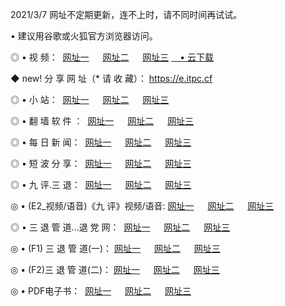 <p>2021/3/7 网址不定期更新，连不上时，请不同时间再试试。
<p>• 建议用谷歌或火狐官方浏览器访问。
<p>◎ • 视 频： 
<a href="http://hwr.lexmarktr.com/" target="_blank">网址一</a> 　 
<a href="http://hpv.lexmarktr.com/" target="_blank">网址二</a> 　 
<a href="http://hpv.lexmarktr.com/b.html" target="_blank">网址三</a>
<a href="https://yadi.sk/d/d0sUeAOpal3njw" target="_blank">　• 云下载 </a></p>
<p>◆ new! 分 享 网 址（* 请 收 藏）： <a href="http://hvl.lexmarktr.com/a.html">https://e.itpc.cf</a></p>

<p>◎ • 小 站：  
<a href="http://hwr.lexmarktr.com/f.html" target="_blank">网址一</a> 　 
<a href="http://hpv.lexmarktr.com/h.html" target="_blank">网址二</a> 　 
<a href="http://hpv.lexmarktr.com/k/" target="_blank">网址三</a></p>
<p>◎ • 翻 墙 软 件 ：  
<a href="http://hwr.lexmarktr.com/ff/" target="_blank">网址一</a> 　 
<a href="http://hpv.lexmarktr.com/s/read/a1_nd.html" target="_blank">网址二</a> 　 
<a href="http://hpv.lexmarktr.com/ff/index.html" target="_blank">网址三</a></p>
<p>◎ • 每 日 新 闻：  
<a href="http://hwr.lexmarktr.com/day/" target="_blank">网址一</a> 　 
<a href="http://hpv.lexmarktr.com/day/" target="_blank">网址二</a> 　 
<a href="http://hpv.lexmarktr.com/day/index.html" target="_blank">网址三</a></p>
<p>◎ • 短 波 分 享：  
<a href="http://hwr.lexmarktr.com/h/" target="_blank">网址一</a> 　 
<a href="http://hpv.lexmarktr.com/h/" target="_blank">网址二</a> 　 
<a href="http://hpv.lexmarktr.com/h/index.html" target="_blank">网址三</a></p>
<p>◎ • 九 评.三 退：  
<a href="http://hwr.lexmarktr.com/t/" target="_blank">网址一</a> 　 
<a href="http://hpv.lexmarktr.com/v2/index.html" target="_blank">网址二</a> 　 
<a href="http://hpv.lexmarktr.com/tt/index.html" target="_blank">网址三</a> 　</p>
<p>◎ • (E2_视频/语音)《九 评》视频/语音: 
<a href="http://hpv.lexmarktr.com/7738.html" target="_blank">网址一</a> 　 
<a href="http://hpv.lexmarktr.com/7614.html" target="_blank">网址二</a> 　 
<a href="http://hpv.lexmarktr.com/7633.html" target="_blank">网址三</a></p>
<p>◎ • 三 退 管 道...退 党 网：  
<a href="http://hwr.lexmarktr.com/go/td1.html" target="_blank">网址一</a> 　 
<a href="http://hpv.lexmarktr.com/go/td2.html" target="_blank">网址二</a> 　 
<a href="http://hpv.lexmarktr.com/go/td3.html" target="_blank">网址三</a></p>
<p>◎ • (F1) 三 退 管 道(一)： 
<a href="http://hwr.lexmarktr.com/dd/" target="_blank">网址一</a> 　 
<a href="http://hpv.lexmarktr.com/s/read/a1_tdx.html" target="_blank">网址二</a> 　 
<a href="http://hpv.lexmarktr.com/dd/" target="_blank">网址三</a></p>
<p>◎ • (F2)三 退 管 道(二)： 
<a href="http://hpv.lexmarktr.com/d/" target="_blank">网址一</a> 　 
<a href="http://hwr.lexmarktr.com/d/index.html" target="_blank">网址二</a> 　 
<a href="http://hpv.lexmarktr.com/d/" target="_blank">网址三</a></p>
<p>◎ • PDF电子书：  
<a href="http://hwr.lexmarktr.com/p/" target="_blank">网址一</a> 　 
<a href="http://hpv.lexmarktr.com/p/index.html" target="_blank">网址二</a> 　 
<a href="http://hpv.lexmarktr.com/p/" target="_blank">网址三</a></p>
